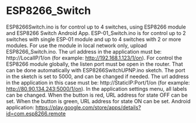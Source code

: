 # ESP8266_Switch
ESP8266Switch.ino is for control up to 4 switches, using ESP8266 module and ESP8266 Switch Android App. 
ESP-01_Switch.ino is for control up to 2 switches with single ESP-01 module and up to 4 switches with 2 or more modules.
For use the module in local network only, upload ESP8266_Switch.ino. The url address in the application must be: http://LocalIP/1/on (for example: http://192.168.1.123/1/on).
For control the ESP8266 module globally, the listen port must be open in the router. That can be done automatically with ESP8266SwitchUPNP.ino sketch. The port in the sketch is set to 5000, and can be changed if needed. The url address in the application in this case must be: http://StaticIP:Port/1/on (for example: http://80.90.134.243:5000/1/on).
In the application settings menu, all labels can be changed. When the button is red, URL address for state OFF can be set. When the button is green, URL address for state ON can be set. 
Android application: https://play.google.com/store/apps/details?id=com.esp8266.remote

